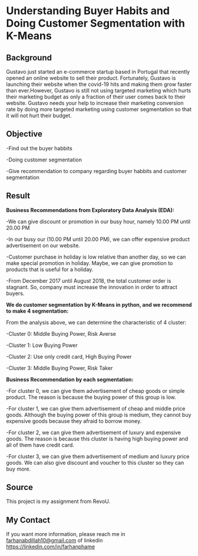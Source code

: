 # Understanding Buyer Habits and Doing Customer Segmentation with K-Means

## Background
Gustavo just started an e-commerce startup based in Portugal that recently opened an online website to sell their product. Fortunately, Gustavo is launching their website when the covid-19 hits and making them grow faster than ever.However, Gustavo is still not using targeted marketing which hurts their marketing budget as only a fraction of their user comes back to their website. Gustavo needs your help to increase their marketing conversion rate by doing more targeted marketing using customer segmentation so that it will not hurt their budget.

## Objective
-Find out the buyer habbits

-Doing customer segmentation

-Give recommendation to company regarding buyer habbits and customer segmentation

## Result
**Business Recommendations from Exploratory Data Analysis (EDA):**

-We can give discount or promotion in our busy hour, namely 10.00 PM until 20.00 PM

-In our busy our (10.00 PM until 20.00 PM), we can offer expensive product advertisement on our website.

-Customer purchase in holiday is low relative than another day, so we can make special promotion in holiday. Maybe, we can give promotion to products that is useful for a holiday.

-From December 2017 until August 2018, the total customer order is stagnant. So, company must increase the innovation in order to attract buyers.

**We do customer segmentation by K-Means in python, and we recommend to make 4 segmentation:**

From the analysis above, we can determine the characteristic of 4 cluster:

-Cluster 0: Middle Buying Power, Risk Averse

-Cluster 1: Low Buying Power

-Cluster 2: Use only credit card, High Buying Power

-Cluster 3: Middle Buying Power, Risk Taker

**Business Recommendation by each segmentation:**

-For cluster 0, we can give them advertisement of cheap goods or simple product. The reason is because the buying power of this group is low.

-For cluster 1, we can give them advertisement of cheap and middle price goods. Although the buying power of this group is medium, they cannot buy expensive goods because they afraid to borrow money.

-For cluster 2, we can give them advertisement of luxury and expensive goods. The reason is because this cluster is having high buying power and all of them have credit card.

-For cluster 3, we can give them advertisement of medium and luxury price goods. We can also give discount and voucher to this cluster so they can buy more.

## Source
This project is my assignment from RevoU. 

## My Contact
If you want more information, please reach me in farhanabdillah10@gmail.com of linkedin https://linkedin.com/in/farhanphame
